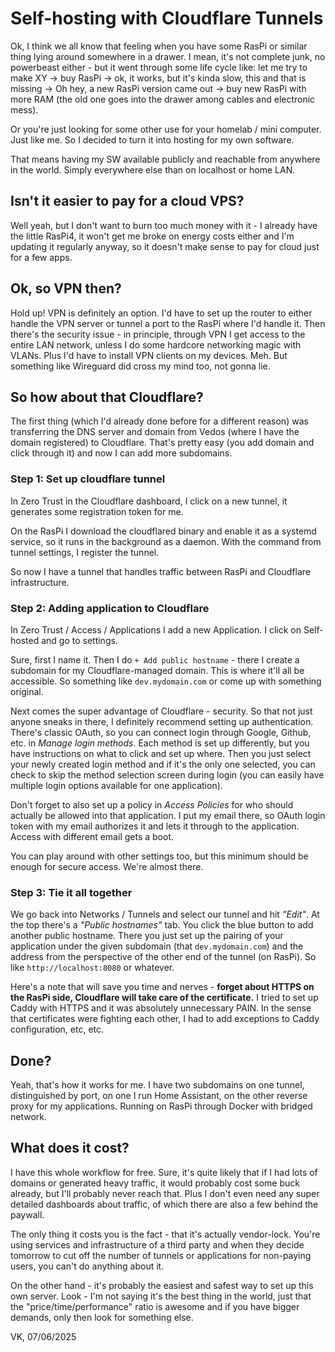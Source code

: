# Self-hosting with Cloudflare Tunnels

Ok, I think we all know that feeling when you have some RasPi or similar thing lying around somewhere in a drawer. I mean, it's not complete junk, no powerbeast either - but it went through some life cycle like: let me try to make XY -> buy RasPi -> ok, it works, but it's kinda slow, this and that is missing -> Oh hey, a new RasPi version came out -> buy new RasPi with more RAM (the old one goes into the drawer among cables and electronic mess).

Or you're just looking for some other use for your homelab / mini computer. Just like me. So I decided to turn it into hosting for my own software.

That means having my SW available publicly and reachable from anywhere in the world. Simply everywhere else than on localhost or home LAN.

## Isn't it easier to pay for a cloud VPS?

Well yeah, but I don't want to burn too much money with it - I already have the little RasPi4, it won't get me broke on energy costs either and I'm updating it regularly anyway, so it doesn't make sense to pay for cloud just for a few apps.

## Ok, so VPN then?

Hold up! VPN is definitely an option. I'd have to set up the router to either handle the VPN server or tunnel a port to the RasPi where I'd handle it.
Then there's the security issue - in principle, through VPN I get access to the entire LAN network, unless I do some hardcore networking magic with VLANs. Plus I'd have to install VPN clients on my devices. Meh. But something like Wireguard did cross my mind too, not gonna lie.

## So how about that Cloudflare?

The first thing (which I'd already done before for a different reason) was transferring the DNS server and domain from Vedos (where I have the domain registered) to Cloudflare. That's pretty easy (you add domain and click through it) and now I can add more subdomains.

### Step 1: Set up cloudflare tunnel

In Zero Trust in the Cloudflare dashboard, I click on a new tunnel, it generates some registration token for me.

On the RasPi I download the cloudflared binary and enable it as a systemd service, so it runs in the background as a daemon. With the command from tunnel settings, I register the tunnel.

So now I have a tunnel that handles traffic between RasPi and Cloudflare infrastructure.

### Step 2: Adding application to Cloudflare

In Zero Trust / Access / Applications I add a new Application. I click on Self-hosted and go to settings.

Sure, first I name it. Then I do `+ Add public hostname` - there I create a subdomain for my Cloudflare-managed domain. This is where it'll all be accessible. So something like `dev.mydomain.com` or come up with something original.

Next comes the super advantage of Cloudflare - security. So that not just anyone sneaks in there, I definitely recommend setting up authentication. There's classic OAuth, so you can connect login through Google, Github, etc. in _Manage login methods_. Each method is set up differently, but you have instructions on what to click and set up where. Then you just select your newly created login method and if it's the only one selected, you can check to skip the method selection screen during login (you can easily have multiple login options available for one application).

Don't forget to also set up a policy in _Access Policies_ for who should actually be allowed into that application. I put my email there, so OAuth login token with my email authorizes it and lets it through to the application. Access with different email gets a boot.

You can play around with other settings too, but this minimum should be enough for secure access. We're almost there.

### Step 3: **Tie it all together**

We go back into Networks / Tunnels and select our tunnel and hit _"Edit"_.
At the top there's a _"Public hostnames"_ tab. You click the blue button to add another public hostname. There you just set up the pairing of your application under the given subdomain (that `dev.mydomain.com`) and the address from the perspective of the other end of the tunnel (on RasPi). So like `http://localhost:8080` or whatever.

Here's a note that will save you time and nerves - **forget about HTTPS on the RasPi side, Cloudflare will take care of the certificate.** I tried to set up Caddy with HTTPS and it was absolutely unnecessary PAIN. In the sense that certificates were fighting each other, I had to add exceptions to Caddy configuration, etc, etc.

## Done?

Yeah, that's how it works for me. I have two subdomains on one tunnel, distinguished by port, on one I run Home Assistant, on the other reverse proxy for my applications. Running on RasPi through Docker with bridged network.

## What does it cost?

I have this whole workflow for free. Sure, it's quite likely that if I had lots of domains or generated heavy traffic, it would probably cost some buck already, but I'll probably never reach that. Plus I don't even need any super detailed dashboards about traffic, of which there are also a few behind the paywall.

The only thing it costs you is the fact - that it's actually vendor-lock. You're using services and infrastructure of a third party and when they decide tomorrow to cut off the number of tunnels or applications for non-paying users, you can't do anything about it.

On the other hand - it's probably the easiest and safest way to set up this own server. Look - I'm not saying it's the best thing in the world, just that the "price/time/performance" ratio is awesome and if you have bigger demands, only then look for something else.


VK, 07/06/2025
